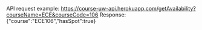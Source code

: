 API request example:
https://course-uw-api.herokuapp.com/getAvailability?courseName=ECE&courseCode=106
Response:
{"course":"ECE106","hasSpot":true}
